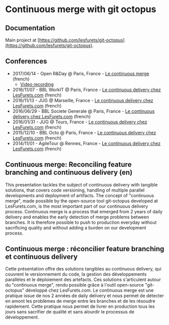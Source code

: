 # Continuous merge with git octopus

## Documentation

Main project at [https://github.com/lesfurets/git-octopus](https://github.com/lesfurets/git-octopus).

## Conferences

- 2017/06/14 - Open R&Day @ Paris, France - [Le continuous merge](https://dubreuia.github.io/alexandredubreuil.com/conferences/continuous-merge-git-octopus/continuous-delivery-open-r-and-d-day.html) (french)
    - [Video recording](https://www.youtube.com/watch?v=SL9fuglqBH4)
- 2016/11/07 - BBL WorkIT @ Paris, France - [Le continuous delivery chez LesFurets.com](https://dubreuia.github.io/alexandredubreuil.com/conferences/continuous-merge-git-octopus/continuous-delivery-workit-2016.html) (french)
- 2016/11/13 - JUG @ Marseille, France - [Le continuous delivery chez LesFurets.com](https://dubreuia.github.io/alexandredubreuil.com/conferences/continuous-merge-git-octopus/continuous-delivery-marseille-jug-2016.html) (french)
- 2016/06/29 - BBL Societe Generale @ Paris, France - [Le continuous delivery chez LesFurets.com](https://dubreuia.github.io/alexandredubreuil.com/conferences/continuous-merge-git-octopus/continuous-delivery-marseille-jug-2016.html) (french)
- 2016/01/31 - JUG @ Tours, France - [Le continuous delivery chez LesFurets.com](https://dubreuia.github.io/alexandredubreuil.com/conferences/continuous-merge-git-octopus/continuous-delivery-marseille-jug-2016.html) (french)
- 2015/12/10 - BBL Octo @ Paris, France - [Le continuous delivery chez LesFurets.com](https://dubreuia.github.io/alexandredubreuil.com/conferences/continuous-merge-git-octopus/continuous-delivery-marseille-jug-2016.html) (french)
- 2014/11/01 - AgileTour @ Rennes, France - [Le continuous delivery chez LesFurets.com](https://dubreuia.github.io/alexandredubreuil.com/conferences/continuous-merge-git-octopus/continuous-delivery-agile-tour-rennes-2014.html) (french)

## Continuous merge: Reconciling feature branching and continuous delivery (en)

This presentation tackles the subject of continuous delivery with tangible solutions, that covers code versioning, handling of multiple parallel developments and deployment of artifacts. The concept of "continuous merge", made possible by the open-source tool git-octopus developed at LesFurets.com, is the most important part of our continuous delivery process. Continuous merge is a process that emerged from 2 years of daily delivery and enables the early detection of merge problems between branches. It is therefore possible to push to production everyday without sacrificing quality and without adding a burden on our development process.

## Continuous merge : réconcilier feature branching et continuous delivery

Cette présentation offre des solutions tangibles au continuous delivery, qui couvrent le versionnement du code, la gestion des développements parallèles et le déploiement des artefacts. Ces solutions s'articulent autour du "continuous merge", rendu possible grâce à l'outil open-source "git-octopus" développé chez LesFurets.com. Le continuous merge est une pratique issue de nos 2 années de daily delivery et nous permet de détecter en amont les problèmes de merge entre les branches et de les résoudre rapidement. Cette pratique nous permet de livrer en production tous les jours sans sacrifier de qualité et sans alourdir le processus de développement.

